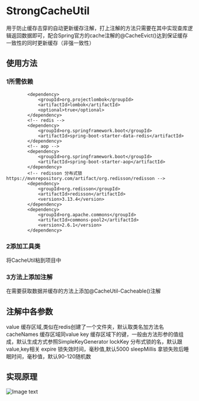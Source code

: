 # StrongCacheUtil
用于防止缓存击穿的自动更新缓存注解，打上注解的方法只需要在其中实现查库逻辑返回数据即可，配合Spring官方的cache注解的@CacheEvict()达到保证缓存一致性的同时更新缓存（非强一致性）
## 使用方法
### 1所需依赖
```
        <dependency>
            <groupId>org.projectlombok</groupId>
            <artifactId>lombok</artifactId>
            <optional>true</optional>
        </dependency>
        <!-- redis -->
        <dependency>
            <groupId>org.springframework.boot</groupId>
            <artifactId>spring-boot-starter-data-redis</artifactId>
        </dependency>
        <!-- aop -->
        <dependency>
            <groupId>org.springframework.boot</groupId>
            <artifactId>spring-boot-starter-aop</artifactId>
        </dependency>
        <!-- redisson 分布式锁 https://mvnrepository.com/artifact/org.redisson/redisson -->
        <dependency>
            <groupId>org.redisson</groupId>
            <artifactId>redisson</artifactId>
            <version>3.13.4</version>
        </dependency>
        <dependency>
            <groupId>org.apache.commons</groupId>
            <artifactId>commons-pool2</artifactId>
            <version>2.6.1</version>
        </dependency>
```
### 2添加工具类
将CacheUtil粘到项目中
### 3方法上添加注解
在需要获取数据并缓存的方法上添加@CacheUtil-Cacheable()注解
## 注解中各参数
value           缓存区域,类似在redis创建了一个文件夹，默认取类名加方法名
cacheNames      缓存区域同value
key             缓存区域下的键，一般由方法形参的值组成，默认生成方式参照SimpleKeyGenerator
lockKey         分布式锁的名，默认跟value,key相关
expire          锁失效时间，毫秒值,默认5000
sleepMillis     拿锁失败后睡眠时间，毫秒值，默认90-120随机数

## 实现原理
![Image text](http://res.andybaby-edu.com/%E9%98%B2%E7%BC%93%E5%AD%98%E5%87%BB%E7%A9%BF.jpg)
